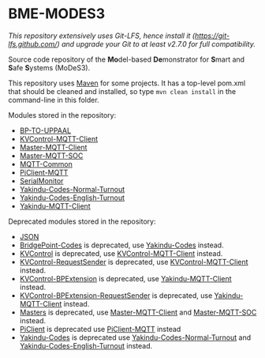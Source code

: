 # BME-MODES3

*This repository extensively uses Git-LFS, hence install it (https://git-lfs.github.com/) and upgrade your Git to at least v2.7.0 for full compatibility.*

Source code repository of the **Mo**del-based **De**monstrator for **S**mart and **S**afe **S**ystems (MoDeS3).

This repository uses [Maven](https://maven.apache.org/download.cgi) for some projects. It has a top-level pom.xml that should be cleaned and installed, so type `mvn clean install` in the command-line in this folder.

Modules stored in the repository:

* [BP-TO-UPPAAL](https://github.com/FTSRG/BME-MODES3/tree/master/bp2uppaal)
* [KVControl-MQTT-Client](https://github.com/FTSRG/BME-MODES3/tree/master/hu.bme.mit.inf.kvcontrol.mqtt.client)
* [Master-MQTT-Client](https://github.com/FTSRG/BME-MODES3/tree/master/hu.bme.mit.inf.master.mqtt.client)
* [Master-MQTT-SOC](https://github.com/FTSRG/BME-MODES3/tree/master/hu.bme.mit.inf.master.mqtt.soc)
* [MQTT-Common](https://github.com/FTSRG/BME-MODES3/tree/master/hu.bme.mit.inf.mqtt.common)
* [PiClient-MQTT](https://github.com/FTSRG/BME-MODES3/tree/master/hu.bme.mit.inf.piclient)
* [SerialMonitor](https://github.com/FTSRG/BME-MODES3/tree/master/serialmonitor)
* [Yakindu-Codes-Normal-Turnout](https://github.com/FTSRG/BME-MODES3/tree/master/hu.bme.mit.inf.yakindu.sc.normal)
* [Yakindu-Codes-English-Turnout](https://github.com/FTSRG/BME-MODES3/tree/master/hu.bme.mit.inf.yakindu.sc.english)
* [Yakindu-MQTT-Client](https://github.com/FTSRG/BME-MODES3/tree/master/hu.bme.mit.inf.yakindu.mqtt.client)

Deprecated modules stored in the repository:

* [JSON](https://github.com/FTSRG/BME-MODES3/tree/master/deprecated/json)
* [BridgePoint-Codes](https://github.com/FTSRG/BME-MODES3/tree/master/deprecated/bridgepoint-codes) is deprecated, use [Yakindu-Codes](https://github.com/FTSRG/BME-MODES3/tree/master/yakindu-codes) instead.
* [KVControl](https://github.com/FTSRG/BME-MODES3/tree/master/deprecated/kvcontrol) is deprecated, use [KVControl-MQTT-Client](https://github.com/FTSRG/BME-MODES3/tree/master/hu.bme.mit.inf.kvcontrol.mqtt.client) instead.
* [KVControl-RequestSender](https://github.com/FTSRG/BME-MODES3/tree/master/deprecated/kvcontrol-requestsender) is deprecated, use [KVControl-MQTT-Client](https://github.com/FTSRG/BME-MODES3/tree/master/hu.bme.mit.inf.kvcontrol.mqtt.client) instead.
* [KVControl-BPExtension](https://github.com/FTSRG/BME-MODES3/tree/master/deprecated/kvcontrol-bpextension) is deprecated, use [Yakindu-MQTT-Client](https://github.com/FTSRG/BME-MODES3/tree/master/hu.bme.mit.inf.yakindu.mqtt.client) instead.
* [KVControl-BPExtension-RequestSender](https://github.com/FTSRG/BME-MODES3/tree/master/deprecated/kvcontrol-bpextension-requestsender) is deprecated, use [Yakindu-MQTT-Client](https://github.com/FTSRG/BME-MODES3/tree/master/hu.bme.mit.inf.yakindu.mqtt.client) instead.
* [Masters](https://github.com/FTSRG/BME-MODES3/tree/master/masters) is deprecated, use [Master-MQTT-Client](https://github.com/FTSRG/BME-MODES3/tree/master/hu.bme.mit.inf.master.mqtt.client) and [Master-MQTT-SOC](https://github.com/FTSRG/BME-MODES3/tree/master/hu.bme.mit.inf.master.mqtt.soc) instead.
* [PiClient](https://github.com/FTSRG/BME-MODES3/tree/master/deprecated/piclient_v4) is deprecated use [PiClient-MQTT](https://github.com/FTSRG/BME-MODES3/tree/master/hu.bme.mit.inf.piclient) instead
* [Yakindu-Codes](https://github.com/FTSRG/BME-MODES3/tree/master/yakindu-codes) is deprecated use [Yakindu-Codes-Normal-Turnout](https://github.com/FTSRG/BME-MODES3/tree/master/hu.bme.mit.inf.yakindu.sc.normal) and [Yakindu-Codes-English-Turnout](https://github.com/FTSRG/BME-MODES3/tree/master/hu.bme.mit.inf.yakindu.sc.english) instead.
